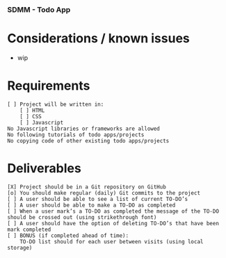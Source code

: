 ### SDMM - Todo App

# Considerations / known issues
* wip

# Requirements
    [ ] Project will be written in:
        [ ] HTML
        [ ] CSS
        [ ] Javascript
    No Javascript libraries or frameworks are allowed
    No following tutorials of todo apps/projects
    No copying code of other existing todo apps/projects

# Deliverables
    [X] Project should be in a Git repository on GitHub
    [o] You should make regular (daily) Git commits to the project
    [ ] A user should be able to see a list of current TO-DO’s
    [ ] A user should be able to make a TO-DO as completed
    [ ] When a user mark’s a TO-DO as completed the message of the TO-DO should be crossed out (using strikethrough font)
    [ ] A user should have the option of deleting TO-DO’s that have been mark completed
    [ ] BONUS (if completed ahead of time):
        TO-DO list should for each user between visits (using local storage)

